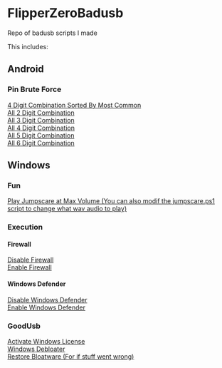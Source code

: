 # FlipperZeroBadusb
Repo of badusb scripts I made

This includes:

## Android

### Pin Brute Force
[4 Digit Combination Sorted By Most Common](Android/PinBruteforce/4DigitBruteforce.txt)<br>
[All 2 Digit Combination](Android/PinBruteforce/2DigitAllCombs.txt)<br>
[All 3 Digit Combination](Android/PinBruteforce/3DigitAllCombs.txt)<br>
[All 4 Digit Combination](Android/PinBruteforce/4DigitAllCombs.txt)<br>
[All 5 Digit Combination](Android/PinBruteforce/5DigitAllCombs.txt)<br>
[All 6 Digit Combination](Android/PinBruteforce/6DigitAllCombs.txt)<br>

## Windows

### Fun
[Play Jumpscare at Max Volume (You can also modif the jumpscare.ps1 script to change what wav audio to play)](Windows/Fun/jumpscare.txt)<br>

### Execution

#### Firewall
[Disable Firewall](Windows/Execution/Firewall/disableFirewall.txt)<br>
[Enable Firewall](Windows/Execution/Firewall/enableFirewall.txt)<br>

#### Windows Defender
[Disable Windows Defender](Windows/Execution/WindowsDefender/disableWindowsDefender.txt)<br>
[Enable Windows Defender](Windows/Execution/WindowsDefender/enableWindowsDefender.txt)<br>

### GoodUsb

[Activate Windows License](Windows/Goodusb/activateWindows.txt)<br>
[Windows Debloater](Windows/Goodusb/windowsDebloater.txt)<br>
[Restore Bloatware (For if stuff went wrong)](Windows/Goodusb/restoreBloatware.txt)<br>